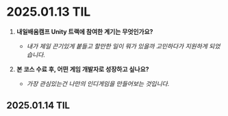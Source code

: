 # 2025.01.13 TIL

1. **내일배움캠프 Unity 트랙에 참여한 계기는 무엇인가요?**
    - *내가 제일 끈기있게 붙들고 할만한 일이 뭐가 있을까 고민하다가 지원하게 되었습니다.*
  

2. **본 코스 수료 후, 어떤 게임 개발자로 성장하고 싶나요?**
    - *가장 관심있는건 나만의 인디게임을 만들어보는 것입니다.*

## 2025.01.14 TIL

